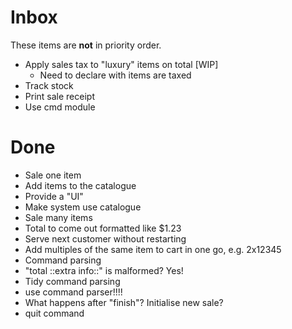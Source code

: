 # Inbox

These items are __not__ in priority order.

- Apply sales tax to "luxury" items on total [WIP]
  - Need to declare with items are taxed
- Track stock
- Print sale receipt
- Use cmd module

  
# Done
- Sale one item
- Add items to the catalogue
- Provide a "UI"
- Make system use catalogue
- Sale many items
- Total to come out formatted like $1.23
- Serve next customer without restarting
- Add multiples of the same item to cart in one go, e.g. 2x12345
- Command parsing 
- "total ::extra info::" is malformed? Yes!
- Tidy command parsing
- use command parser!!!!
- What happens after "finish"? Initialise new sale?
- quit command
